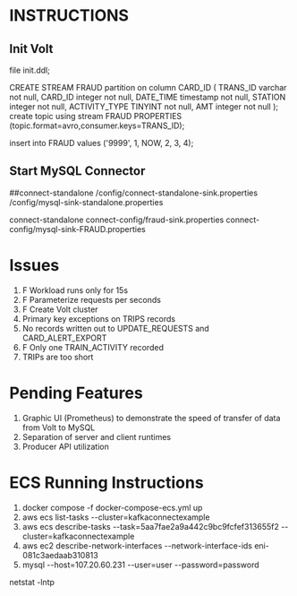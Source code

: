 # INSTRUCTIONS

## Init Volt
file init.ddl;

CREATE STREAM FRAUD partition on column CARD_ID (
  TRANS_ID varchar not null,
  CARD_ID integer not null,
  DATE_TIME timestamp not null,
  STATION integer not null,
  ACTIVITY_TYPE TINYINT not null,
  AMT integer not null
);
create topic using stream FRAUD PROPERTIES (topic.format=avro,consumer.keys=TRANS_ID);

insert into FRAUD values ('9999', 1, NOW, 2, 3, 4);

## Start MySQL Connector
##connect-standalone /config/connect-standalone-sink.properties /config/mysql-sink-standalone.properties 

connect-standalone connect-config/fraud-sink.properties connect-config/mysql-sink-FRAUD.properties

# Issues

1. F Workload runs only for 15s
2. F Parameterize requests per seconds
3. F Create Volt cluster
4. Primary key exceptions on TRIPS records
5. No records written out to UPDATE_REQUESTS and CARD_ALERT_EXPORT
6. F Only one TRAIN_ACTIVITY recorded
7. TRIPs are too short

# Pending Features

1. Graphic UI (Prometheus) to demonstrate the speed of transfer of data from Volt to MySQL
2. Separation of server and client runtimes
3. Producer API utilization


# ECS Running Instructions
1. docker compose -f docker-compose-ecs.yml up
2. aws ecs list-tasks --cluster=kafkaconnectexample
3. aws ecs describe-tasks --task=5aa7fae2a9a442c9bc9fcfef313655f2 --cluster=kafkaconnectexample
4. aws ec2 describe-network-interfaces --network-interface-ids eni-081c3aedaab310813
5. mysql --host=107.20.60.231 --user=user --password=password

netstat -lntp